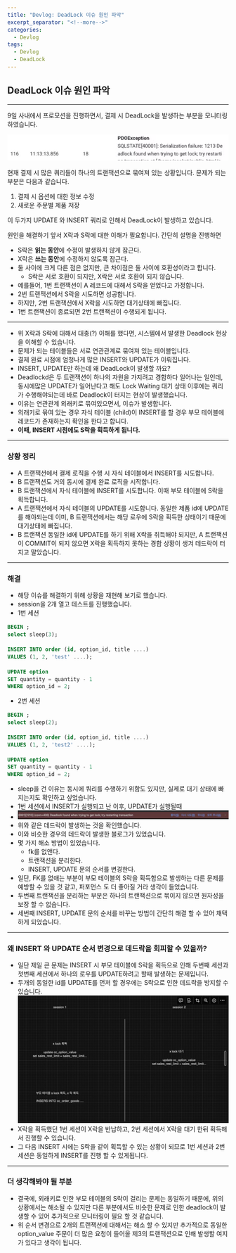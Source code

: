 ```yaml
---
title: "Devlog: DeadLock 이슈 원인 파악"
excerpt_separator: "<!--more-->"
categories:
  - Devlog
tags:
  - Devlog
  - DeadLock
---
```


## DeadLock 이슈 원인 파악

---
9일 사내에서 프로모션을 진행하면서, 결제 시 DeadLock을 발생하는 부분을 모니터링 하였습니다.

![img.png](img.png)

현재 결제 시 많은 쿼리들이 하나의 트랜잭션으로 묶여져 있는 상황입니다.
문제가 되는 부분은 다음과 같습니다.

1. 결제 시 옵션에 대한 정보 수정
2. 새로운 주문별 제품 저장

이 두가지 UPDATE 와 INSERT 쿼리로 인해서 DeadLock이 발생하고 있습니다.

원인을 해결하기 앞서 X락과 S락에 대한 이해가 필요합니다.
간단히 설명을 진행하면

- S락은 **읽는 동안**에 수정이 발생하지 않게 잠근다.
- X락은 **쓰는 동안**에 수정하지 않도록 잠근다.
- 둘 사이에 크게 다른 점은 없지만, 큰 차이점은 둘 사이에 호환성이라고 합니다.
    - S락은 서로 호환이 되지만, X락은 서로 호환이 되지 않습니다.
- 예를들어, 1번 트랜잭션이 A 레코드에 대해서 S락을 얻었다고 가정합니다.
- 2번 트랜잭션에서 S락을 시도하면 성공합니다.
- 하지만, 2번 트랜잭션에서 X락을 시도하면 대기상태에 빠집니다.
- 1번 트랜잭션이 종료되면 2번 트랜잭션이 수행되게 됩니다.

---

- 위 X락과 S락에 대해서 대충(?) 이해를 했다면, 시스템에서 발생한 Deadlock 현상을 이해할 수 있습니다.
- 문제가 되는 테이블들은 서로 연관관계로 묶여져 있는 테이블입니다.
- 결제 완료 시점에 엄청나게 많은 INSERT와 UPDATE가 이뤄집니다.
- INSERT, UPDATE만 하는데 왜 DeadLock이 발생할 까요?
- Deadlockd은 두 트랜잭션이 하나의 자원을 가지려고 경합하다 일어나는 일인데, 동시에많은 UPDATE가 일어난다고 해도
  Lock Waiting 대기 상태 이후에는 쿼리가 수행해야되는데 바로 Deadlock이 터지는 현상이 발생했습니다.
- 이유는 연관관계 외래키로 묶여있으면서, 이슈가 발생합니다.
- 외래키로 묶여 있는 경우 자식 테이블 (child)이 INSERT를 할 경우 부모 테이블에 레코드가 존재하는지 확인을 한다고 합니다.
- **이때, INSERT 시점에도 S락을 획득하게 됩니다.**

---
### 상황 정리
- A 트랜잭션에서 결제 로직을 수행 시 자식 테이블에서 INSERT를 시도합니다.
- B 트랜잭션도 거의 동시에 결제 완료 로직을 시작합니다.
- B 트랜잭션에서 자식 테이블에 INSERT를 시도합니다. 이때 부모 테이블에 S락을 획득합니다.
- A 트랜잭션에서 자식 테이블의 UPDATE를 시도합니다. 동일한 제품 id에 UPDATE를 해야되는데 이미, B 트랜잭션에서는 해당 로우에 S락을 획득한 상태이기 때문에 대기상태에 빠집니다.
- B 트랜잭션 동일한 id에 UPDATE를 하기 위해 X락을 취득해야 되지만, A 트랜잭션이 COMMIT이 되지 않으면 X락을 획득하지 못하는 경합 상황이 생겨 데드락이 터지고 말았습니다.
---
### 해결
- 해당 이슈를 해결하기 위해 상황을 재현해 보기로 했습니다.
- session을 2개 열고 테스트를 진행했습니다.
- 1번 세션
```sql
BEGIN ;
select sleep(3);

INSERT INTO order (id, option_id, title ....)
VALUES (1, 2, 'test' ....);

UPDATE option
SET quantity = quantity - 1
WHERE option_id = 2;

```

- 2번 세션
```sql
BEGIN ;
select sleep(2);

INSERT INTO order (id, option_id, title ....)
VALUES (1, 2, 'test2' ....);

UPDATE option
SET quantity = quantity - 1
WHERE option_id = 2;
```
- sleep을 건 이유는 동시에 쿼리를 수행하기 위함도 있지만, 실제로 대기 상태에 빠지는지도 확인하고 싶었습니다.
- 1번 세션에서 INSERT가 실행되고 난 이후, UPDATE가 실행될때 
- ![img_1.png](img_1.png)
- 위와 같은 데드락이 발생하는 것을 확인했습니다.
- 이와 비슷한 경우의 데드락이 발생한 블로그가 있었습니다.
- 몇 가지 해소 방법이 있었습니다.
  - fk를 없앤다.
  - 트랜잭션을 분리한다.
  - INSERT, UPDATE 문의 순서를 변경한다.
- 일단, FK를 없애는 부분이 부모 테이블의 S락을 획득함으로 발생하는 다른 문제를 예방할 수 있을 것 같고, 퍼포먼스 도 더 좋아질 거라 생각이 들었습니다.
- 두번째 트랜잭션을 분리하는 부분은 하나의 트랜잭션으로 묶이지 않으면 원자성을 보장 할 수 없습니다.
- 세번째 INSERT, UPDATE 문의 순서를 바꾸는 방법이 간단히 해결 할 수 있어 채택하게 되었습니다.

---
### 왜 INSERT 와 UPDATE 순서 변경으로 데드락을 회피할 수 있을까?
- 일단 제일 큰 문제는 INSERT 시 부모 테이블에 S락을 획득으로 인해 두번째 세션과 첫번째 세션에서 하나의 로우를 UPDATE하려고 할때 발생하는 문제입니다.
- 두개의 동일한 id를 UPDATE를 먼저 할 경우에는 S락으로 인한 데드락을 방지할 수 있습니다.
![img_2.png](img_2.png)
- X락을 획득했던 1번 세션이 X락을 반납하고, 2번 세션에서 X락을 대기 한뒤 획득해서 진행할 수 있습니다.
- 그 다음 INSERT 시에는 S락을 같이 획득할 수 있는 상황이 되므로 1번 세션과 2번 세션은 동일하게 INSERT를 진행 할 수 있게됩니다.
---

### 더 생각해봐야 될 부분
- 결국에, 외래키로 인한 부모 테이블의 S락이 걸리는 문제는 동일하기 때문에, 위의 상황에서는 해소될 수 있지만 다른 부분에서도 비슷한 문제로 인한 deadlock이 발생할 수 있어 추가적으로 모니터링이 필요 할 것 같습니다.
- 위 순서 변경으로 2개의 트랜잭션에 대해서는 해소 할 수 있지만 추가적으로 동일한 option_value 주문이 더 많은 요청이 들어올 제3의 트랜잭션으로 인해 발생할 여지가 있다고 생각이 됩니다.











